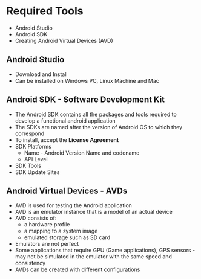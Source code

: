# Required Tools

* Android Studio
* Android SDK
* Creating Android Virtual Devices (AVD)

## Android Studio

* Download and Install
* Can be installed on Windows PC, Linux Machine and Mac

## Android SDK - Software Development Kit

* The Android SDK contains all the packages and tools required to develop a functional android application
* The SDKs are named after the version of Android OS to which they correspond
* To install, accept the **License Agreement**
* SDK Platforms
  * Name - Android Version Name and codename
  * API Level
* SDK Tools
* SDK Update Sites

## Android Virtual Devices - AVDs

* AVD is used for testing the Android application
* AVD is an emulator instance that is a model of an actual device
* AVD consists of:
  * a hardware profile
  * a mapping to a system image
  * emulated storage such as SD card
* Emulators are not perfect
* Some applications that require GPU (Game applications), GPS sensors - may not be simulated in the emulator with the same speed and consistency
* AVDs can be created with different configurations
